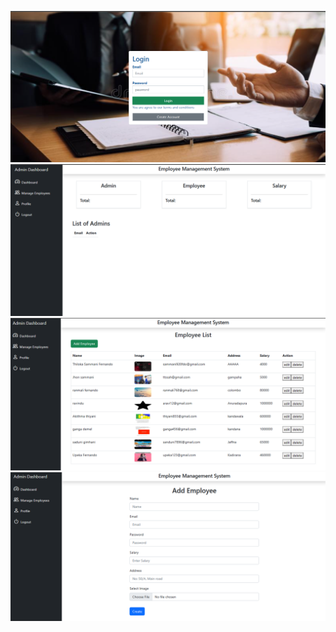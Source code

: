  ![Screen Shot](https://github.com/thiloka99/Employee_Management_System2/blob/main/new4.PNG)
![Screen Shot](https://github.com/thiloka99/Employee_Management_System2/blob/main/new1.PNG)
![Screen Shot](https://github.com/thiloka99/Employee_Management_System2/blob/main/new2.PNG)
![Screen Shot](https://github.com/thiloka99/Employee_Management_System2/blob/main/new3.PNG)

